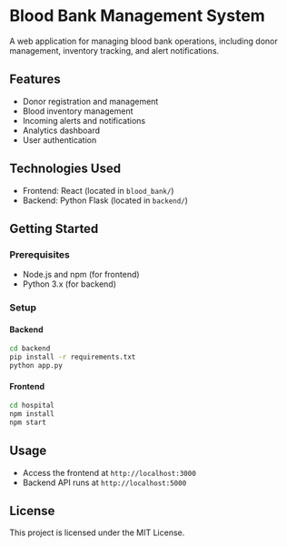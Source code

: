 ﻿# Blood Bank Management System

A web application for managing blood bank operations, including donor management, inventory tracking, and alert notifications.

## Features

- Donor registration and management
- Blood inventory management
- Incoming alerts and notifications
- Analytics dashboard
- User authentication

## Technologies Used

- Frontend: React (located in `blood_bank/`)
- Backend: Python Flask (located in `backend/`)

## Getting Started

### Prerequisites

- Node.js and npm (for frontend)
- Python 3.x (for backend)

### Setup

#### Backend

```bash
cd backend
pip install -r requirements.txt
python app.py
```

#### Frontend

```bash
cd hospital
npm install
npm start
```

## Usage

- Access the frontend at `http://localhost:3000`
- Backend API runs at `http://localhost:5000`

## License

This project is licensed under the MIT License.

